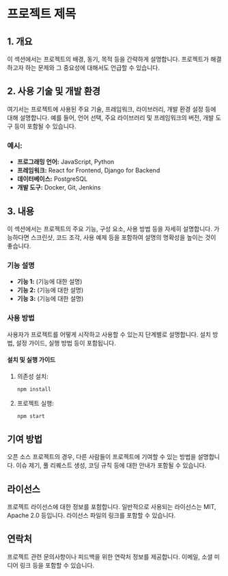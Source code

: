 # 프로젝트 제목

## 1. 개요

이 섹션에서는 프로젝트의 배경, 동기, 목적 등을 간략하게 설명합니다. 프로젝트가 해결하고자 하는 문제와 그 중요성에 대해서도 언급할 수 있습니다.

## 2. 사용 기술 및 개발 환경

여기서는 프로젝트에 사용된 주요 기술, 프레임워크, 라이브러리, 개발 환경 설정 등에 대해 설명합니다. 예를 들어, 언어 선택, 주요 라이브러리 및 프레임워크의 버전, 개발 도구 등이 포함될 수 있습니다.

### 예시:

- **프로그래밍 언어:** JavaScript, Python
- **프레임워크:** React for Frontend, Django for Backend
- **데이터베이스:** PostgreSQL
- **개발 도구:** Docker, Git, Jenkins

## 3. 내용

이 섹션에서는 프로젝트의 주요 기능, 구성 요소, 사용 방법 등을 자세히 설명합니다. 가능하다면 스크린샷, 코드 조각, 사용 예제 등을 포함하여 설명의 명확성을 높이는 것이 좋습니다.

### 기능 설명

- **기능 1:** (기능에 대한 설명)
- **기능 2:** (기능에 대한 설명)
- **기능 3:** (기능에 대한 설명)

### 사용 방법

사용자가 프로젝트를 어떻게 시작하고 사용할 수 있는지 단계별로 설명합니다. 설치 방법, 설정 가이드, 실행 방법 등이 포함됩니다.

#### 설치 및 실행 가이드

1. 의존성 설치:

    ```bash
    npm install
    ```

2. 프로젝트 실행:

    ```bash
    npm start
    ```

## 기여 방법

오픈 소스 프로젝트의 경우, 다른 사람들이 프로젝트에 기여할 수 있는 방법을 설명합니다. 이슈 제기, 풀 리퀘스트 생성, 코딩 규칙 등에 대한 안내가 포함될 수 있습니다.

## 라이선스

프로젝트 라이선스에 대한 정보를 포함합니다. 일반적으로 사용되는 라이선스는 MIT, Apache 2.0 등입니다. 라이선스 파일의 링크를 포함할 수 있습니다.

## 연락처

프로젝트 관련 문의사항이나 피드백을 위한 연락처 정보를 제공합니다. 이메일, 소셜 미디어 링크 등을 포함할 수 있습니다.
